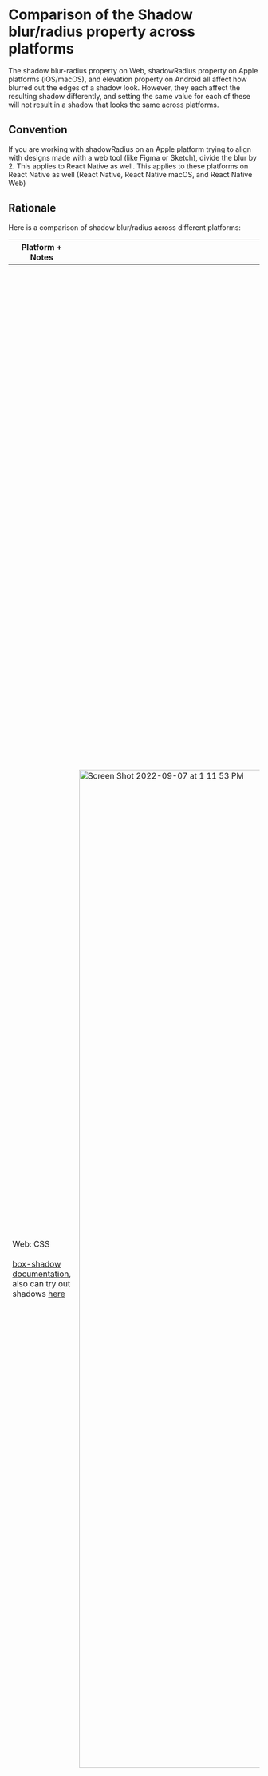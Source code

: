 
# Comparison of the Shadow blur/radius property across platforms

The shadow blur-radius property on Web, shadowRadius property on Apple platforms (iOS/macOS), and elevation property on Android all affect how blurred out the edges of a shadow look. However, they each affect the resulting shadow differently, and setting the same value for each of these will not result in a shadow that looks the same across platforms.

## Convention

If you are working with shadowRadius on an Apple platform trying to align with designs made with a web tool (like Figma or Sketch), divide the blur by 2.  This applies to React Native as well.
This applies to these platforms on React Native as well (React Native, React Native macOS, and React Native Web)

## Rationale

Here is a comparison of shadow blur/radius across different platforms:

| Platform + Notes | Code | Screenshot |
| - | - | - |
| Web: CSS </br></br> [box-shadow documentation](https://www.w3schools.com/cssref/css3_pr_box-shadow.asp), also can try out shadows [here](https://developer.mozilla.org/en-US/docs/Web/CSS/CSS_Backgrounds_and_Borders/Box-shadow_generator) | <img width="2000" alt="Screen Shot 2022-09-07 at 1 11 53 PM" src="https://user-images.githubusercontent.com/78454019/188968215-f5c612c3-970d-4ec5-8ec6-0bc5d563ca09.png"> | Shadow blur = 100 <img width="4000" alt="Screen Shot 2022-09-06 at 1 34 55 PM" src="https://user-images.githubusercontent.com/78454019/188753588-c2c6a808-c822-45a7-8220-2a99bfab8e27.png">|
| Web: Figma </br></br> Figma uses the same shadow blur property as web | <img width="500" alt="Screen Shot 2022-09-07 at 12 31 38 PM" src="https://user-images.githubusercontent.com/78454019/188961635-0411b0f6-03e2-42e4-8b27-10d4674470a6.png"> | <img width="1200" alt="Screen Shot 2022-09-06 at 1 48 25 PM" src="https://user-images.githubusercontent.com/78454019/188753714-0ddf59b5-515b-4d78-bba8-65a0cbd0bf15.png"> |
| Web: React Native Web </br></br> React Native shadowRadius documentation [here](https://reactnative.dev/docs/shadow-props), CSS shadow blur documentation [here](https://www.w3schools.com/cssref/css3_pr_box-shadow.asp), also can test shadows with this [snack](https://snack.expo.dev/@lyzhan/shadow-ios-web-android). Uses shadowRadius, which ends up being the same as the blur property (don't need to /2) | <img width="302" alt="Screen Shot 2022-09-07 at 1 43 41 PM" src="https://user-images.githubusercontent.com/78454019/188983108-913837f8-69a3-4e89-8f57-fec1967452c2.png">| <img width="200" alt="Screen Shot 2022-09-06 at 1 47 08 PM" src="https://user-images.githubusercontent.com/78454019/188753483-638f7c19-64a2-44cc-873b-98a539df8bf7.png"> |
| Apple: React Native iOS </br></br> React Native shadowRadius documentation [here](https://reactnative.dev/docs/shadow-props), native Apple shadowRadius documentation [here](https://developer.apple.com/documentation/quartzcore/calayer/1410819-shadowradius), also can test shadows with this [snack](https://snack.expo.dev/@lyzhan/shadow-ios-web-android). In order to get Apple shadows to look the same as Figma, shadowRadius should be blur/2. | <img width="302" alt="Screen Shot 2022-09-07 at 1 43 41 PM" src="https://user-images.githubusercontent.com/78454019/188974391-497ec98a-f7f0-462a-b40c-3f218d6fbe21.png"> <img width="310" alt="Screen Shot 2022-09-07 at 1 45 45 PM" src="https://user-images.githubusercontent.com/78454019/188974838-1ca1f7af-af69-42c8-8d0f-90786e44d57d.png">| <img width="200" alt="Screen Shot 2022-09-06 at 1 45 54 PM" src="https://user-images.githubusercontent.com/78454019/188753614-efd1d852-5cc3-4419-bbaf-62b802e1d513.png"> <img width="200" alt="Screen Shot 2022-09-06 at 2 02 50 PM" src="https://user-images.githubusercontent.com/78454019/188753450-cbcbfef2-ae5d-4ddd-8284-07ff5fd2c2d1.png">|
| Android: React Native Android </br></br> Can test shadows with this [snack](https://snack.expo.dev/@lyzhan/shadow-ios-web-android). Uses elevation, which is just different from both how web/iOS handle shadows| <img width="311" alt="Screen Shot 2022-09-07 at 1 42 18 PM" src="https://user-images.githubusercontent.com/78454019/188983536-e4a17f29-456f-411d-968d-43e32a93f1b6.png"> | <img width="200" alt="Screen Shot 2022-09-06 at 1 46 26 PM" src="https://user-images.githubusercontent.com/78454019/188753672-c8d3853f-7ea6-4b00-b2f6-b79884f30356.png"> |

## Examples




